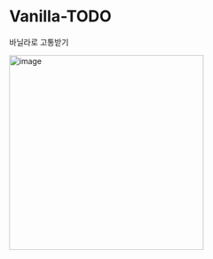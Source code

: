 # Vanilla-TODO
바닐라로 고통받기

<img width="350" alt="image" src="https://user-images.githubusercontent.com/69349293/199256310-e27d6782-97a2-4730-8a27-2cc71ebaf8f7.png">

